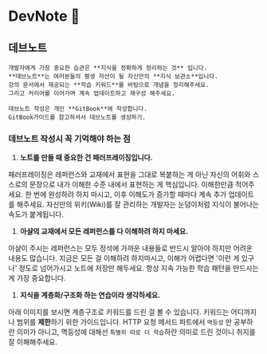 # DevNote 📝

## **데브노트**

    개발자에게 가장 중요한 습관은 **지식을 정확하게 정리하는 것** 입니다.
    **데브노트**는 여러분들의 평생 자산이 될 자신만의 **지식 보관소**입니다.
    강의 문서에서 제공되는 **학습 키워드**를 바탕으로 개념을 정리해주세요.
    그리고 커리어를 이어가며 계속 업데이트하고 재구성 해주세요.

    데브노트 작성은 개인 **GitBook**에 작성합니다.
    GitBook가이드를 참고하셔서 데브노트를 생성하기.

### 데브노트 작성시 꼭 기억해야 하는 점

1. **노트를 만들 때 중요한 건 패러프레이징입니다.**

패러프레이징은 레퍼런스와 교재에서 표현을 그대로 복붙하는 게 아닌 자신의 어휘와 스스로의 문장으로 내가 이해한 수준 내에서 표현하는 게 핵심입니다. 이해한만큼 적어주세요. 한 번에 완성하려 하지 마시고, 이후 이해도가 증가할 때마다 계속 추가 업데이트를 해주세요. 자신만의 위키(Wiki)를 잘 관리하는 개발자는 눈덩이처럼 지식이 불어나는 속도가 붙게됩니다.

1. **아샬의 교재에서 모든 레퍼런스를 다 이해하려 하지 마세요.**

아샬이 주시는 레퍼런스는 모두 정석에 가까운 내용들로 반드시 알아야 하지만 어려운 내용도 많습니다. 지금은 모든 걸 이해하려 하지마시고, 이해가 어렵다면 '이런 게 있구나' 정도로 넘어가시고 노트에 저장만 해두세요. 항상 지속 가능한 학습 패턴을 만드시는게 가장 중요합니다.

1. **지식을 계층화/구조화 하는 연습이라 생각하세요.**

아래 이미지를 보시면 계층구조로 키워드를 드린 걸 볼 수 있습니다.
키워드는 어디까지나 범위를 **제한**하기 위한 가이드입니다.
HTTP 요청 메서드 파트에서 `멱등성` 만 공부하란 의미가 아니고, 멱등성에 대해선 `특별히 따로 더 학습`하란 의미로 드린 것이니 취지를 잘 이해해주세요.
